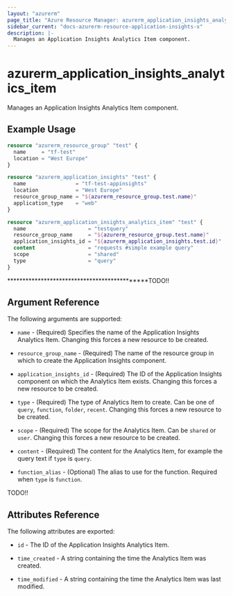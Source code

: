 ```yaml
---
layout: "azurerm"
page_title: "Azure Resource Manager: azurerm_application_insights_analytics_item"
sidebar_current: "docs-azurerm-resource-application-insights-x"
description: |-
  Manages an Application Insights Analytics Item component.
---
```


# azurerm_application_insights_analytics_item

Manages an Application Insights Analytics Item component.

## Example Usage

```terraform
resource "azurerm_resource_group" "test" {
  name     = "tf-test"
  location = "West Europe"
}

resource "azurerm_application_insights" "test" {
  name                = "tf-test-appinsights"
  location            = "West Europe"
  resource_group_name = "${azurerm_resource_group.test.name}"
  application_type    = "web"
}

resource "azurerm_application_insights_analytics_item" "test" {
  name                    = "testquery"
  resource_group_name     = "${azurerm_resource_group.test.name}"
  application_insights_id = "${azurerm_application_insights.test.id}"
  content                 = "requests #simple example query"
  scope                   = "shared"
  type                    = "query"
}
```

*********************************************TODO!!

## Argument Reference

The following arguments are supported:

* `name` - (Required) Specifies the name of the Application Insights Analytics Item. Changing this forces a new resource to be created.

* `resource_group_name` - (Required) The name of the resource group in which to create the Application Insights component.

* `application_insights_id` - (Required) The ID of the Application Insights component on which the Analytics Item exists. Changing this forces a new resource to be created.

* `type` - (Required) The type of Analytics Item to create. Can be one of `query`, `function`, `folder`, `recent`. Changing this forces a new resource to be created.

* `scope` - (Required) The scope for the Analytics Item. Can be `shared` or `user`. Changing this forces a new resource to be created.

* `content` - (Required) The content for the Analytics Item, for example the query text if `type` is `query`.

* `function_alias` - (Optional) The alias to use for the function. Required when `type` is `function`.

TODO!!

## Attributes Reference

The following attributes are exported:

* `id` - The ID of the Application Insights Analytics Item.

* `time_created` - A string containing the time the Analytics Item was created.

* `time_modified` - A string containing the time the Analytics Item was last modified.
